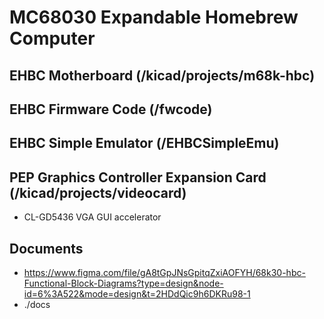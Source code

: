 # MC68030 Expandable Homebrew Computer

## EHBC Motherboard (/kicad/projects/m68k-hbc)

## EHBC Firmware Code (/fwcode)

## EHBC Simple Emulator (/EHBCSimpleEmu)

## PEP Graphics Controller Expansion Card (/kicad/projects/videocard)
- CL-GD5436 VGA GUI accelerator

## Documents
- https://www.figma.com/file/gA8tGpJNsGpitqZxiAOFYH/68k30-hbc-Functional-Block-Diagrams?type=design&node-id=6%3A522&mode=design&t=2HDdQic9h6DKRu98-1
- ./docs
